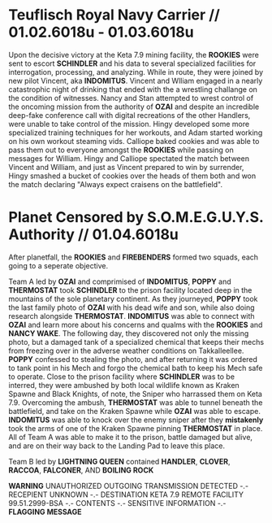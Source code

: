 # Teuflisch Royal Navy Carrier // 01.02.6018u - 01.03.6018u

Upon the decisive victory at the Keta 7.9 mining facility, the **ROOKIES** were sent to escort **SCHINDLER** and his data to several specialized facilities for interrogation, processing, and analyzing.  While in route, they were joined by new pilot Vincent, aka **INDOMITUS**.  Vincent and Wlliam engaged in a nearly catastrophic night of drinking that ended with the a wrestling challange on the condition of witnesses. Nancy and Stan attempted to wrest control of the oncoming mission from the authority of **OZAI** and despite an incredible deep-fake conference call with digital recreations of the other Handlers, were unable to take control of the mission. Hingy developed some more specialized training techniques for her workouts, and Adam started working on his own workout steaming vids. Calliope baked cookies and was able to pass them out to everyone amongst the **ROOKIES** while passing on messages for William. Hingy and Calliope spectated the match between Vincent and William, and just as Vincent prepared to win by surrender, Hingy smashed a bucket of cookies over the heads of them both and won the match declaring "Always expect craisens on the battlefield". 

# Planet Censored by S.O.M.E.G.U.Y.S. Authority // 01.04.6018u

After planetfall, the **ROOKIES** and **FIREBENDERS** formed two squads, each going to a seperate objective.  

Team A led by **OZAI** and comprimised of **INDOMITUS**, **POPPY** and **THERMOSTAT** took **SCHINDLER** to the prison facility located deep in the mountains of the sole planetary continent. As they journeyed, **POPPY** took the last family photo of **OZAI** with his dead wife and son, while also doing research alongside **THERMOSTAT**.  **INDOMITUS** was able to connect with **OZAI** and learn more about his concerns and qualms with the **ROOKIES** and **NANCY WAKE**. The following day, they discovered not only the missing photo, but a damaged tank of a specialized chemical that keeps their mechs from freezing over in the adverse weather conditions on Takkalleellee.  **POPPY** confessed to stealing the photo, and after returning it was ordered to tank point in his Mech and forgo the chemical bath to keep his Mech safe to operate. Close to the prison facility where **SCHINDLER** was to be interred, they were ambushed by both local wildlife known as Kraken Spawne and Black Knights, of note, the Sniper who harrassed them on Keta 7.9.  Overcoming the ambush, **THERMOSTAT** was able to tunnel beneath the battlefield, and take on the Kraken Spawne while **OZAI** was able to escape.  **INDOMITUS** was able to knock over the enemy sniper after they **mistakenly** took the arms of one of the Kraken Spawne pinning **THERMOSTAT** in place. All of Team A was able to make it to the prison, battle damaged but alive, and are on their way back to the Landing Pad to leave this place.

Team B led by **LIGHTNING QUEEN** contained **HANDLER**, **CLOVER**, **RACCOA**, **FALCONER**, AND **BOILING ROCK**

**WARNING** UNAUTHORIZED OUTGOING TRANSMISSION DETECTED -.- RECEPIENT UNKNOWN -.- DESTINATION KETA 7.9 REMOTE FACILITY 99.51.2999-BSA -.- CONTENTS -.- SENSITIVE INFORMATION -.- **FLAGGING MESSAGE** 
